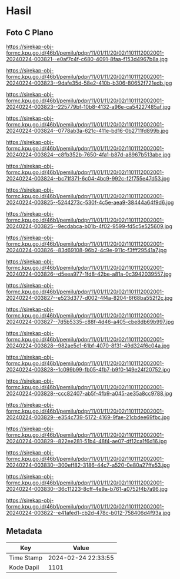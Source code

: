 # Hasil

## Foto C Plano

https://sirekap-obj-formc.kpu.go.id/46b1/pemilu/pdpr/11/01/11/20/02/1101112002001-20240224-003821--e0af7c4f-c680-4091-8faa-f153d4967b8a.jpg

https://sirekap-obj-formc.kpu.go.id/46b1/pemilu/pdpr/11/01/11/20/02/1101112002001-20240224-003823--9dafe35d-58e2-410b-b306-80652f721edb.jpg

https://sirekap-obj-formc.kpu.go.id/46b1/pemilu/pdpr/11/01/11/20/02/1101112002001-20240224-003823--225779bf-10b8-4132-a96e-ca54227485af.jpg

https://sirekap-obj-formc.kpu.go.id/46b1/pemilu/pdpr/11/01/11/20/02/1101112002001-20240224-003824--0778ab3a-621c-411e-bd16-0b2711fd899b.jpg

https://sirekap-obj-formc.kpu.go.id/46b1/pemilu/pdpr/11/01/11/20/02/1101112002001-20240224-003824--c8fb352b-7650-4fa1-b87d-a8967b513abe.jpg

https://sirekap-obj-formc.kpu.go.id/46b1/pemilu/pdpr/11/01/11/20/02/1101112002001-20240224-003824--bc71f371-6c04-4bc9-992c-f2f755e47d53.jpg

https://sirekap-obj-formc.kpu.go.id/46b1/pemilu/pdpr/11/01/11/20/02/1101112002001-20240224-003825--5244273c-530f-4c5e-aea9-38444a64f9d6.jpg

https://sirekap-obj-formc.kpu.go.id/46b1/pemilu/pdpr/11/01/11/20/02/1101112002001-20240224-003825--9ecdabca-b01b-4f02-9599-fd5c5e525609.jpg

https://sirekap-obj-formc.kpu.go.id/46b1/pemilu/pdpr/11/01/11/20/02/1101112002001-20240224-003826--83d69108-96b2-4c9e-911c-f3fff29541a7.jpg

https://sirekap-obj-formc.kpu.go.id/46b1/pemilu/pdpr/11/01/11/20/02/1101112002001-20240224-003826--d5eea977-1fd8-42be-a81a-0c3942039557.jpg

https://sirekap-obj-formc.kpu.go.id/46b1/pemilu/pdpr/11/01/11/20/02/1101112002001-20240224-003827--e523d377-d002-4f4a-8204-6f68ba552f2c.jpg

https://sirekap-obj-formc.kpu.go.id/46b1/pemilu/pdpr/11/01/11/20/02/1101112002001-20240224-003827--7d5b5335-c88f-4d46-a405-cbe8db69b997.jpg

https://sirekap-obj-formc.kpu.go.id/46b1/pemilu/pdpr/11/01/11/20/02/1101112002001-20240224-003828--982ae5c1-61bf-4070-8f31-49d324f6c04a.jpg

https://sirekap-obj-formc.kpu.go.id/46b1/pemilu/pdpr/11/01/11/20/02/1101112002001-20240224-003828--1c099b99-fb05-4fb7-b9f0-149e24f20752.jpg

https://sirekap-obj-formc.kpu.go.id/46b1/pemilu/pdpr/11/01/11/20/02/1101112002001-20240224-003828--ccc82407-ab5f-4fb9-a045-ae35a8cc9788.jpg

https://sirekap-obj-formc.kpu.go.id/46b1/pemilu/pdpr/11/01/11/20/02/1101112002001-20240224-003829--e354c739-5172-4169-9fae-21cbdee69fbc.jpg

https://sirekap-obj-formc.kpu.go.id/46b1/pemilu/pdpr/11/01/11/20/02/1101112002001-20240224-003829--822ee281-51b4-48f4-ae07-df12ca1f6d16.jpg

https://sirekap-obj-formc.kpu.go.id/46b1/pemilu/pdpr/11/01/11/20/02/1101112002001-20240224-003830--300eff82-3186-44c7-a520-0e80a27ffe53.jpg

https://sirekap-obj-formc.kpu.go.id/46b1/pemilu/pdpr/11/01/11/20/02/1101112002001-20240224-003830--36c11223-8cff-4e9a-b761-a0752f4b7a96.jpg

https://sirekap-obj-formc.kpu.go.id/46b1/pemilu/pdpr/11/01/11/20/02/1101112002001-20240224-003822--e41afed1-cb2d-478c-b012-758406d4f93a.jpg


## Metadata

| Key        | Value               |
| ---------- | ------------------- |
| Time Stamp | 2024-02-24 22:33:55 |
| Kode Dapil | 1101                |



